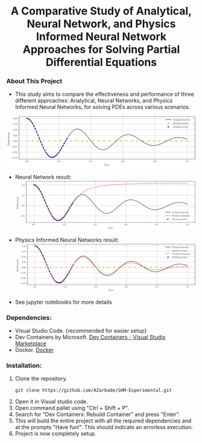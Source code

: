 <h1 align="center"> A Comparative Study of Analytical, Neural Network, and Physics Informed Neural Network Approaches for Solving Partial Differential Equations</h1>

### About This Project
- This study aims to compare the effectiveness and performance of three different approaches: Analytical, Neural Networks, and Physics Informed Neural Networks, for solving PDEs across various scenarios.

![Problem Statement](figures/pinn/problem_statement.svg "Problem Statement")

- Neural Network result:
![NN result](figures/nn/final.svg "NN result")

- Physics Informed Neural Networks result:
![PINN result](figures/pinn/final.svg "PINN result")

- See jupyter notebooks for more details

### Dependencies:
- Visual Studio Code. {recommended for easier setup}
- Dev Containers by Microsoft.
    [Dev Containers - Visual Studio Marketplace](https://marketplace.visualstudio.com/items?itemName=ms-vscode-remote.remote-containers)
- Docker.
    [Docker](https://www.docker.com/)
   
### Installation:
1. Clone the repository.
    ~~~
    git clone https://github.com/AZarbade/SHM-Experimental.git
    ~~~
2. Open it in Visual studio code.   
3. Open command pallet using "Ctrl + Shift + P".   
4. Search for "Dev Containers: Rebuild Container" and press "Enter".
5. This will build the entire project with all the required dependencies and at the prompts "Have fun!". This should indicate an errorless execution.
6. Project is now completely setup.   
